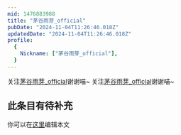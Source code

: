 ```yaml
---
mid: 1476883988
title: "茅谷雨芽_official"
pubDate: "2024-11-04T11:26:46.018Z"
updatedDate: "2024-11-04T11:26:46.018Z"
profile:
  {
    Nickname: ["茅谷雨芽_official"],
  }
---
```


关注[茅谷雨芽_official](https://space.bilibili.com/1476883988)谢谢喵~ 关注[茅谷雨芽_official](https://space.bilibili.com/1476883988)谢谢喵~

## 此条目有待补充
你可以在[这里](https://github.com/Yuhanawa/VTuber.ICU-Content/edit/master/v/茅谷雨芽_official/index.md)编辑本文
